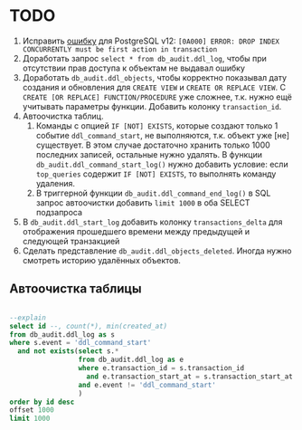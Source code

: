 # TODO

1. Исправить [ошибку](https://github.com/rin-nas/postgresql-patterns-library/issues/4) для PostgreSQL v12: `[0A000] ERROR: DROP INDEX CONCURRENTLY must be first action in transaction`
1. Доработать запрос `select * from db_audit.ddl_log`, чтобы при отсутствии прав доступа к объектам не выдавал ошибку
1. Доработать `db_audit.ddl_objects`, чтобы корректно показывал дату создания и обновления для `CREATE VIEW` и `CREATE OR REPLACE VIEW`.
   С `CREATE [OR REPLACE] FUNCTION/PROCEDURE` уже сложнее, т.к. нужно ещё учитывать параметры функции. Добавить колонку `transaction_id`.
1. Автоочистка таблиц. 
   1. Команды с опцией `IF [NOT] EXISTS`, которые создают только 1 событие `ddl_command_start`, не выполняются, т.к. объект уже [не] существует. 
   В этом случае достаточно хранить только 1000 последних записей, остальные нужно удалять. 
   В функции `db_audit.ddl_command_start_log()` нужно добавить условие: если `top_queries` содержит `IF [NOT] EXISTS`, то выполнять команду удаления.
   1. В триггерной функции `db_audit.ddl_command_end_log()` в SQL запрос автоочистки добавить `limit 1000` в оба SELECT подзапроса
1. В `db_audit.ddl_start_log` добавить колонку `transactions_delta` для отображения прошедшего времени между предыдущей и следующей транзакцией
1. Сделать представление `db_audit.ddl_objects_deleted`. Иногда нужно смотреть историю удалённых объектов.


## Автоочистка таблицы

```sql

--explain
select id --, count(*), min(created_at)
from db_audit.ddl_log as s
where s.event = 'ddl_command_start'
  and not exists(select s.*
                 from db_audit.ddl_log as e
                 where e.transaction_id = s.transaction_id
                   and e.transaction_start_at = s.transaction_start_at
                 and e.event != 'ddl_command_start'
                 )
order by id desc
offset 1000
limit 1000
```
